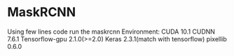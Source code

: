 # MaskRCNN
Using few lines code run the maskrcnn
Environment:
  CUDA 10.1
  CUDNN 7.6.1
  Tensorflow-gpu 2.1.0(>=2.0)
  Keras 2.3.1(match with tensorflow)
  pixellib 0.6.0
